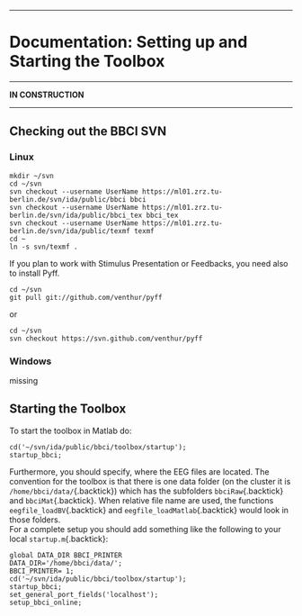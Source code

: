 
* * * * *

Documentation: Setting up and Starting the Toolbox
==================================================

* * * * *

**IN CONSTRUCTION**

* * * * *

Checking out the BBCI SVN
-------------------------

### Linux

    mkdir ~/svn
    cd ~/svn
    svn checkout --username UserName https://ml01.zrz.tu-berlin.de/svn/ida/public/bbci bbci
    svn checkout --username UserName https://ml01.zrz.tu-berlin.de/svn/ida/public/bbci_tex bbci_tex
    svn checkout --username UserName https://ml01.zrz.tu-berlin.de/svn/ida/public/texmf texmf
    cd ~
    ln -s svn/texmf .

If you plan to work with Stimulus Presentation or Feedbacks, you need
also to install Pyff.

    cd ~/svn
    git pull git://github.com/venthur/pyff

or

    cd ~/svn
    svn checkout https://svn.github.com/venthur/pyff

### Windows

missing

Starting the Toolbox
--------------------

To start the toolbox in Matlab do:

    cd('~/svn/ida/public/bbci/toolbox/startup');
    startup_bbci;

Furthermore, you should specify, where the EEG files are located. The
convention for the toolbox is that there is one data folder (on the
cluster it is `/home/bbci/data/`{.backtick}) which has the subfolders
`bbciRaw`{.backtick} and `bbciMat`{.backtick}. When relative file name
are used, the functions `eegfile_loadBV`{.backtick} and
`eegfile_loadMatlab`{.backtick} would look in those folders. \
 For a complete setup you should add something like the following to
your local `startup.m`{.backtick}:

    global DATA_DIR BBCI_PRINTER
    DATA_DIR='/home/bbci/data/';
    BBCI_PRINTER= 1;
    cd('~/svn/ida/public/bbci/toolbox/startup');
    startup_bbci;
    set_general_port_fields('localhost');
    setup_bbci_online;

